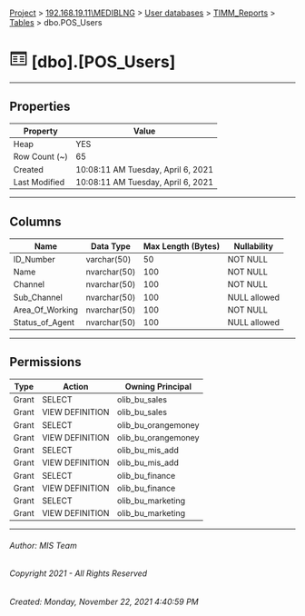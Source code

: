 #### 

[Project](../../../../index.md) > [192.168.19.11\\MEDIBLNG](../../../index.md) > [User databases](../../index.md) > [TIMM_Reports](../index.md) > [Tables](Tables.md) > dbo.POS_Users

# ![Tables](../../../../Images/Table32.png) [dbo].[POS_Users]

---

## <a name="#properties"></a>Properties

| Property | Value |
|---|---|
| Heap | YES |
| Row Count (~) | 65 |
| Created | 10:08:11 AM Tuesday, April 6, 2021 |
| Last Modified | 10:08:11 AM Tuesday, April 6, 2021 |


---

## <a name="#columns"></a>Columns

| Name | Data Type | Max Length (Bytes) | Nullability |
|---|---|---|---|
| ID_Number | varchar(50) | 50 | NOT NULL |
| Name | nvarchar(50) | 100 | NOT NULL |
| Channel | nvarchar(50) | 100 | NOT NULL |
| Sub_Channel | nvarchar(50) | 100 | NULL allowed |
| Area_Of_Working | nvarchar(50) | 100 | NOT NULL |
| Status_of_Agent | nvarchar(50) | 100 | NULL allowed |


---

## <a name="#permissions"></a>Permissions

| Type | Action | Owning Principal |
|---|---|---|
| Grant | SELECT | olib_bu_sales |
| Grant | VIEW DEFINITION | olib_bu_sales |
| Grant | SELECT | olib_bu_orangemoney |
| Grant | VIEW DEFINITION | olib_bu_orangemoney |
| Grant | SELECT | olib_bu_mis_add |
| Grant | VIEW DEFINITION | olib_bu_mis_add |
| Grant | SELECT | olib_bu_finance |
| Grant | VIEW DEFINITION | olib_bu_finance |
| Grant | SELECT | olib_bu_marketing |
| Grant | VIEW DEFINITION | olib_bu_marketing |


---

###### Author:  MIS Team

###### Copyright 2021 - All Rights Reserved

###### Created: Monday, November 22, 2021 4:40:59 PM

